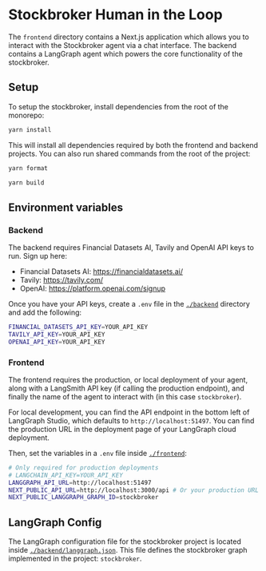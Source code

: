 # Stockbroker Human in the Loop

The `frontend` directory contains a Next.js application which allows you to interact with the Stockbroker agent via a chat interface.
The backend contains a LangGraph agent which powers the core functionality of the stockbroker.

## Setup

To setup the stockbroker, install dependencies from the root of the monorepo:

```bash
yarn install
```

This will install all dependencies required by both the frontend and backend projects. You can also run shared commands from the root of the project:

```bash
yarn format

yarn build
```

## Environment variables

### Backend

The backend requires Financial Datasets AI, Tavily and OpenAI API keys to run. Sign up here:

- Financial Datasets AI: https://financialdatasets.ai/
- Tavily: https://tavily.com/
- OpenAI: https://platform.openai.com/signup

Once you have your API keys, create a `.env` file in the [`./backend`](`./backend`) directory and add the following:

```bash
FINANCIAL_DATASETS_API_KEY=YOUR_API_KEY
TAVILY_API_KEY=YOUR_API_KEY
OPENAI_API_KEY=YOUR_API_KEY
```

### Frontend

The frontend requires the production, or local deployment of your agent, along with a LangSmith API key (if calling the production endpoint), and finally the name of the agent to interact with (in this case `stockbroker`).

For local development, you can find the API endpoint in the bottom left of LangGraph Studio, which defaults to `http://localhost:51497`. You can find the production URL in the deployment page of your LangGraph cloud deployment.

Then, set the variables in a `.env` file inside [`./frontend`](./frontend):

```bash
# Only required for production deployments
# LANGCHAIN_API_KEY=YOUR_API_KEY
LANGGRAPH_API_URL=http://localhost:51497
NEXT_PUBLIC_API_URL=http://localhost:3000/api # Or your production URL + /api
NEXT_PUBLIC_LANGGRAPH_GRAPH_ID=stockbroker
```

## LangGraph Config

The LangGraph configuration file for the stockbroker project is located inside [`./backend/langgraph.json`](./backend/langgraph.json). This file defines the stockbroker graph implemented in the project: `stockbroker`.
